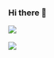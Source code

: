 ### Hi there 👋

<!--
**dijodaiju7/dijodaiju7** is a ✨ _special_ ✨ repository because its `README.md` (this file) appears on your GitHub profile.

Here are some ideas to get you started:

- 🔭 I’m currently working on ...
- 🌱 I’m currently learning ...
- 👯 I’m looking to collaborate on ...
- 🤔 I’m looking for help with ..
- 💬 Ask me about ...
- 📫 How to reach me: ...
- 😄 Pronouns: ...
- ⚡ Fun fact: ...
-->

<a href="https://github.com/dijodaiju7/">
  <img align="center" src="https://github-readme-stats.vercel.app/api?username=dijodaiju7&show_icons=true&count_private=true&hide=stars&theme=radical" />
</a><br><br>
<a href="https://github.com/dijodaiju7/">
  <img align="center" src="https://github-readme-stats.vercel.app/api/top-langs/?username=dijodaiju7&hide=jupyter+notebook&layout=compact&theme=radical" />
</a>
<br><br>
  
